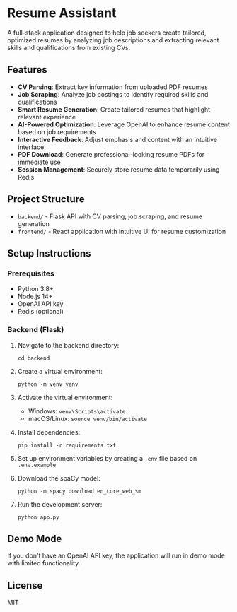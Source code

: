 # Resume Assistant

A full-stack application designed to help job seekers create tailored, optimized resumes by analyzing job descriptions and extracting relevant skills and qualifications from existing CVs.

## Features

- **CV Parsing**: Extract key information from uploaded PDF resumes
- **Job Scraping**: Analyze job postings to identify required skills and qualifications
- **Smart Resume Generation**: Create tailored resumes that highlight relevant experience
- **AI-Powered Optimization**: Leverage OpenAI to enhance resume content based on job requirements
- **Interactive Feedback**: Adjust emphasis and content with an intuitive interface
- **PDF Download**: Generate professional-looking resume PDFs for immediate use
- **Session Management**: Securely store resume data temporarily using Redis

## Project Structure

- `backend/` - Flask API with CV parsing, job scraping, and resume generation
- `frontend/` - React application with intuitive UI for resume customization

## Setup Instructions

### Prerequisites

- Python 3.8+
- Node.js 14+
- OpenAI API key
- Redis (optional)

### Backend (Flask)

1. Navigate to the backend directory:
   ```
   cd backend
   ```

2. Create a virtual environment:
   ```
   python -m venv venv
   ```

3. Activate the virtual environment:
   - Windows: `venv\Scripts\activate`
   - macOS/Linux: `source venv/bin/activate`

4. Install dependencies:
   ```
   pip install -r requirements.txt
   ```

5. Set up environment variables by creating a `.env` file based on `.env.example`

6. Download the spaCy model:
   ```
   python -m spacy download en_core_web_sm
   ```

7. Run the development server:
   ```
   python app.py
   ```

## Demo Mode

If you don't have an OpenAI API key, the application will run in demo mode with limited functionality.

## License

MIT